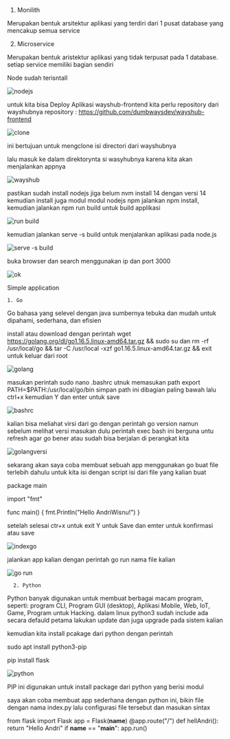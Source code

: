 1. Monilith

  Merupakan bentuk arsitektur aplikasi yang terdiri dari 1 pusat database yang mencakup semua service

2. Microservice

  Merupakan bentuk aristektur aplikasi yang tidak terpusat pada 1 database. setiap service memiliki bagian sendiri

Node sudah terisntall 

![nodejs](https://github.com/andriwisnu234/Devops_Dumbwasy_Andri_Wisnu/assets/135598387/fce3374f-b4a5-4bd8-bba7-491223d722ea)

untuk kita bisa Deploy Aplikasi wayshub-frontend kita perlu repository dari wayshubnya
repository : https://github.com/dumbwaysdev/wayshub-frontend

![clone](https://github.com/andriwisnu234/Devops_Dumbwasy_Andri_Wisnu/assets/135598387/8d437e4b-ac05-46a8-a050-6aeb884cc37c)

ini bertujuan untuk mengclone isi directori dari wayshubnya

lalu masuk ke dalam direktorynta si wasyhubnya karena kita akan menjalankan appnya

![wayshub](https://github.com/andriwisnu234/Devops_Dumbwasy_Andri_Wisnu/assets/135598387/5e24b366-c1c6-4453-95f7-f6d7ce8aa69d)

pastikan sudah install nodejs jiga belum nvm install 14 dengan versi 14 kemudian install juga modul modul nodejs npm jalankan npm install, kemudian jalankan npm run build untuk build applikasi 

![run build](https://github.com/andriwisnu234/Devops_Dumbwasy_Andri_Wisnu/assets/135598387/711bd35f-2c80-48eb-a9bb-e3b1bfc105e4)

kemudian jalankan serve -s build untuk menjalankan aplikasi pada node.js

![serve -s build](https://github.com/andriwisnu234/Devops_Dumbwasy_Andri_Wisnu/assets/135598387/28e60963-bf51-4d9f-a922-9d604b94153f)

buka browser dan search menggunakan ip dan port 3000 

![ok](https://github.com/andriwisnu234/Devops_Dumbwasy_Andri_Wisnu/assets/135598387/8aa87175-a75e-4f7f-9afc-a4d7038f443b)


Simple application

    1. Go

  Go bahasa yang selevel dengan java sumbernya tebuka dan mudah untuk dipahami, sederhana, dan efisien
  
  install atau download dengan perintah wget https://golang.org/dl/go1.16.5.linux-amd64.tar.gz && sudo su dan rm -rf /usr/local/go && tar -C /usr/local -xzf go1.16.5.linux-amd64.tar.gz && exit untuk keluar dari root
  
  ![golang](https://github.com/andriwisnu234/Devops_Dumbwasy_Andri_Wisnu/assets/135598387/84ce5122-b6b7-4da8-905e-9d99379355d3)

masukan perintah sudo nano .bashrc utnuk memasukan path export PATH=$PATH:/usr/local/go/bin simpan path ini dibagian paling bawah lalu ctrl+x kemudian Y dan enter untuk save

![bashrc](https://github.com/andriwisnu234/Devops_Dumbwasy_Andri_Wisnu/assets/135598387/362cf296-907f-4c3f-acac-92f38de8061f)

kalian bisa meliahat virsi dari go dengan perintah go version namun sebelum melihat versi masukan dulu perintah exec bash ini berguna untu refresh agar go bener atau sudah bisa berjalan di perangkat kita

![golangversi](https://github.com/andriwisnu234/Devops_Dumbwasy_Andri_Wisnu/assets/135598387/5acb9beb-f504-4e6b-bfd2-65dc07d88151)

sekarang akan saya coba membuat sebuah app menggunakan go buat file terlebih dahulu untuk kita isi dengan script
isi dari file yang kalian buat

package main

import "fmt"

func main() {
    fmt.Println("Hello AndriWisnu!")
}

setelah selesai ctr+x untuk exit Y untuk Save dan emter untuk konfirmasi atau save

![indexgo](https://github.com/andriwisnu234/Devops_Dumbwasy_Andri_Wisnu/assets/135598387/884c7bcf-ea0d-40b9-ab5e-648df7338b3c)

jalankan app kalian dengan perintah go run nama file kalian

![go run](https://github.com/andriwisnu234/Devops_Dumbwasy_Andri_Wisnu/assets/135598387/6a60ff4a-8f78-4b50-bbf7-b4412db28149)


      2. Python

Python banyak digunakan untuk membuat berbagai macam program, seperti: program CLI, Program GUI (desktop), Aplikasi Mobile, Web, IoT, Game, Program untuk Hacking. dalam linux python3 sudah include ada secara defauld petama lakukan update dan juga upgrade pada sistem kalian

kemudian kita install pcakage dari python dengan perintah 

sudo apt install python3-pip

pip install flask

![python](https://github.com/andriwisnu234/Devops_Dumbwasy_Andri_Wisnu/assets/135598387/3e9bef2a-ccda-445c-b460-1ee15eac11a3)

PIP ini digunakan untuk install package dari python yang berisi modul

saya akan coba membuat app sederhana dengan python ini, bikin file dengan nama index.py lalu configurasi file tersebut dan masukan sintax

from flask import Flask
app = Flask(__name__)
@app.route("/")
def hellAndri():
    return "Hello Andri"
if __name__ == "__main__":
    app.run()
    
    
